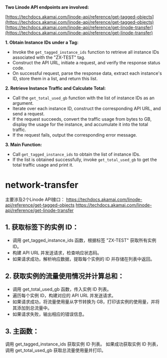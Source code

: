 **Two Linode API endpoints are involved:**

[https://techdocs.akamai.com/linode-api/reference/get-tagged-objects](https://techdocs.akamai.com/linode-api/reference/get-tagged-objects)
[https://techdocs.akamai.com/linode-api/reference/get-linode-transfer](https://techdocs.akamai.com/linode-api/reference/get-linode-transfer)

**1. Obtain Instance IDs under a Tag:**

  * Invoke the `get_tagged_instance_ids` function to retrieve all instance IDs associated with the "ZX-TEST" tag.
  * Construct the API URL, initiate a request, and verify the response status code.
  * On successful request, parse the response data, extract each instance's ID, store them in a list, and return this list.

**2. Retrieve Instance Traffic and Calculate Total:**

  * Call the `get_total_used_gb` function with the list of instance IDs as an argument.
  * Iterate over each instance ID, construct the corresponding API URL, and send a request.
  * If the request succeeds, convert the traffic usage from bytes to GB, display the usage for the instance, and accumulate it into the total traffic.
  * If the request fails, output the corresponding error message.

**3. Main Function:**

  * Call `get_tagged_instance_ids` to obtain the list of instance IDs.
  * If the list is obtained successfully, invoke `get_total_used_gb` to get the total traffic usage and print it.


# network-transfer
主要涉及2个Linode API接口：
https://techdocs.akamai.com/linode-api/reference/get-tagged-objects
https://techdocs.akamai.com/linode-api/reference/get-linode-transfer

## 1. 获取标签下的实例 ID：
+ 调用 get_tagged_instance_ids 函数，根据标签 "ZX-TEST" 获取所有实例 ID。
+ 构建 API URL 并发送请求，检查响应状态码。
+ 如果请求成功，解析响应数据，提取每个实例的 ID 并存储在列表中返回。
## 2. 获取实例的流量使用情况并计算总和：
+ 调用 get_total_used_gb 函数，传入实例 ID 列表。
+ 遍历每个实例 ID，构建对应的 API URL 并发送请求。
+ 如果请求成功，将流量使用量从字节转换为 GB，打印该实例的使用量，并将其添加到总流量中。
+ 如果请求失败，输出相应的错误信息。
## 3. 主函数：
调用 get_tagged_instance_ids 获取实例 ID 列表。
如果成功获取实例 ID 列表，调用 get_total_used_gb 获取总流量使用量并打印。
